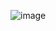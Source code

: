 ![image](https://github.com/PVNNehalVarma6984/Piehart-using-react/assets/105190964/6cf978da-2974-4ac5-8b69-35c1940fc8c6)
